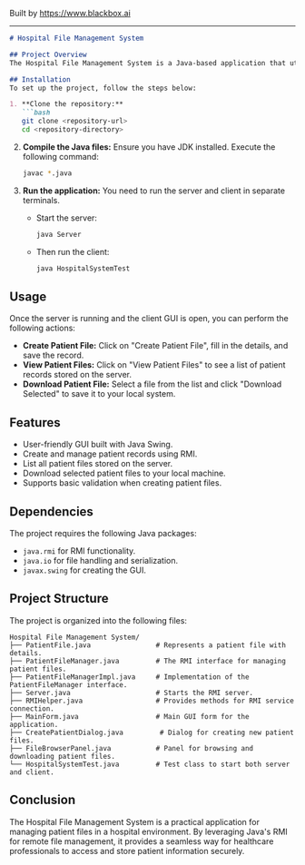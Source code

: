 
Built by https://www.blackbox.ai

---

```markdown
# Hospital File Management System

## Project Overview
The Hospital File Management System is a Java-based application that utilizes Remote Method Invocation (RMI) to manage patient files in a hospital setting. Users can create, view, and download patient records through a user-friendly graphical interface. This application aims to streamline the handling of patient information in a secure and efficient manner.

## Installation
To set up the project, follow the steps below:

1. **Clone the repository:**
   ```bash
   git clone <repository-url>
   cd <repository-directory>
   ```

2. **Compile the Java files:**
   Ensure you have JDK installed. Execute the following command:
   ```bash
   javac *.java
   ```

3. **Run the application:**
   You need to run the server and client in separate terminals. 

   - Start the server:
     ```bash
     java Server
     ```

   - Then run the client:
     ```bash
     java HospitalSystemTest
     ```

## Usage
Once the server is running and the client GUI is open, you can perform the following actions:

- **Create Patient File:** Click on "Create Patient File", fill in the details, and save the record.
- **View Patient Files:** Click on "View Patient Files" to see a list of patient records stored on the server.
- **Download Patient File:** Select a file from the list and click "Download Selected" to save it to your local system.

## Features
- User-friendly GUI built with Java Swing.
- Create and manage patient records using RMI.
- List all patient files stored on the server.
- Download selected patient files to your local machine.
- Supports basic validation when creating patient files.

## Dependencies
The project requires the following Java packages:
- `java.rmi` for RMI functionality.
- `java.io` for file handling and serialization.
- `javax.swing` for creating the GUI.

## Project Structure
The project is organized into the following files:

```
Hospital File Management System/
├── PatientFile.java                # Represents a patient file with details.
├── PatientFileManager.java         # The RMI interface for managing patient files.
├── PatientFileManagerImpl.java     # Implementation of the PatientFileManager interface.
├── Server.java                     # Starts the RMI server.
├── RMIHelper.java                  # Provides methods for RMI service connection.
├── MainForm.java                   # Main GUI form for the application.
├── CreatePatientDialog.java         # Dialog for creating new patient files.
├── FileBrowserPanel.java           # Panel for browsing and downloading patient files.
└── HospitalSystemTest.java         # Test class to start both server and client.
```

## Conclusion
The Hospital File Management System is a practical application for managing patient files in a hospital environment. By leveraging Java's RMI for remote file management, it provides a seamless way for healthcare professionals to access and store patient information securely.
```